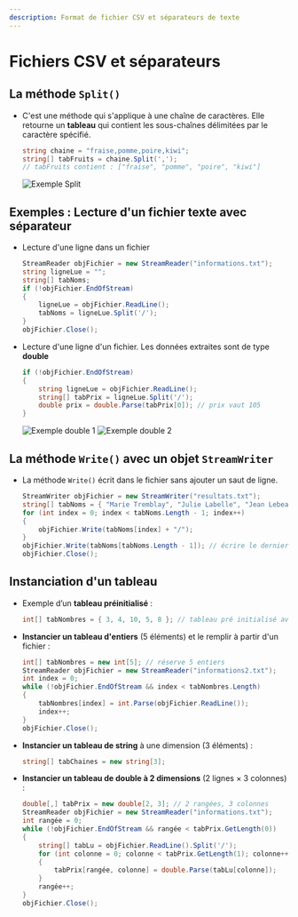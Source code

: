 ```yaml
---
description: Format de fichier CSV et séparateurs de texte
---
```


# Fichiers CSV et séparateurs

## La méthode `Split()`

   * C'est une méthode qui s'applique à une chaîne de caractères. Elle retourne un **tableau** qui contient les sous-chaînes délimitées par le caractère spécifié.

     ```csharp
     string chaine = "fraise,pomme,poire,kiwi";
     string[] tabFruits = chaine.Split(','); 
     // tabFruits contient : ["fraise", "pomme", "poire", "kiwi"]
     ```

     ![Exemple Split](https://edm.moodle.decclic.qc.ca/draftfile.php/16082/user/draft/890208517/blobid0.png)

## Exemples : Lecture d'un fichier texte avec séparateur

   * Lecture d'une ligne dans un fichier

     ```csharp
     StreamReader objFichier = new StreamReader("informations.txt");
     string ligneLue = "";
     string[] tabNoms;
     if (!objFichier.EndOfStream)
     {
         ligneLue = objFichier.ReadLine();
         tabNoms = ligneLue.Split('/'); 
     }
     objFichier.Close();
     ```
   * Lecture d'une ligne d'un fichier. Les données extraites sont de type **double**

     ```csharp
     if (!objFichier.EndOfStream)
     {
         string ligneLue = objFichier.ReadLine();
         string[] tabPrix = ligneLue.Split('/');
         double prix = double.Parse(tabPrix[0]); // prix vaut 105
     }
     ```

     ![Exemple double 1](https://edm.moodle.decclic.qc.ca/draftfile.php/16082/user/draft/890208517/blobid1.png)
     ![Exemple double 2](https://edm.moodle.decclic.qc.ca/draftfile.php/16082/user/draft/890208517/blobid2.png)

## La méthode `Write()` avec un objet `StreamWriter`

   * La méthode `Write()` écrit dans le fichier sans ajouter un saut de ligne.

     ```csharp
     StreamWriter objFichier = new StreamWriter("resultats.txt");
     string[] tabNoms = { "Marie Tremblay", "Julie Labelle", "Jean Lebeau" };
     for (int index = 0; index < tabNoms.Length - 1; index++)
     {
         objFichier.Write(tabNoms[index] + "/");
     }
     objFichier.Write(tabNoms[tabNoms.Length - 1]); // écrire le dernier élément du fichier
     objFichier.Close();
     ```
## Instanciation d'un tableau

   * Exemple d’un **tableau préinitialisé** :

     ```csharp
     int[] tabNombres = { 3, 4, 10, 5, 8 }; // tableau pré initialisé avec 5 éléments entiers
     ```
   * **Instancier un tableau d'entiers** (5 éléments) et le remplir à partir d'un fichier :

     ```csharp
     int[] tabNombres = new int[5]; // réserve 5 entiers
     StreamReader objFichier = new StreamReader("informations2.txt");
     int index = 0;
     while (!objFichier.EndOfStream && index < tabNombres.Length)
     {
         tabNombres[index] = int.Parse(objFichier.ReadLine());
         index++;
     }
     objFichier.Close();
     ```
   * **Instancier un tableau de string** à une dimension (3 éléments) :

     ```csharp
     string[] tabChaines = new string[3];
     ```
   * **Instancier un tableau de double à 2 dimensions** (2 lignes × 3 colonnes) :

     ```csharp
     double[,] tabPrix = new double[2, 3]; // 2 rangées, 3 colonnes
     StreamReader objFichier = new StreamReader("informations.txt");
     int rangée = 0;
     while (!objFichier.EndOfStream && rangée < tabPrix.GetLength(0))
     {
         string[] tabLu = objFichier.ReadLine().Split('/');
         for (int colonne = 0; colonne < tabPrix.GetLength(1); colonne++)
         {
             tabPrix[rangée, colonne] = double.Parse(tabLu[colonne]);
         }
         rangée++;
     }
     objFichier.Close();
     ```